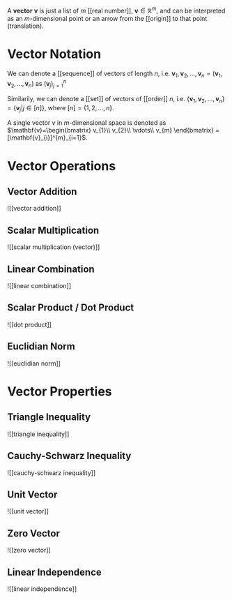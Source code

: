 
A **vector** $\mathbf{v}$ is just a list of $m$ [[real number]], $\mathbf{v} \in \mathbb R^m$, and can be interpreted as an $m$-dimensional point or an arrow from the [[origin]] to that point (translation).


# Vector Notation

We can denote a [[sequence]] of vectors of length $n$, i.e. $\mathbf{v}_{1}, \mathbf{v}_{2}, \dots, \mathbf{v}_{n} = (\mathbf{v}_{1}, \mathbf{v}_{2}, \dots, \mathbf{v}_{n})$ as $(\mathbf{v}_{j})^{n}_{j=1}$

Similarily, we can denote a [[set]] of vectors of [[order]] $n$, i.e. $\{\mathbf{v}_{1}, \mathbf{v}_{2}, \dots, \mathbf{v}_{n}\} = \{\mathbf{v}_{j} | j \in [n]\}$, where $[n] = \{1, 2, \dots, n\}$.

A single vector $v$ in $m$-dimensional space is denoted as $\mathbf{v}=\begin{bmatrix} v_{1}\\ v_{2}\\ \vdots\\ v_{m} \end{bmatrix} =[\mathbf{v}_{i}]^{m}_{i=1}$.


# Vector Operations

## Vector Addition
![[vector addition]]

## Scalar Multiplication
![[scalar multiplication (vector)]]

## Linear Combination
![[linear combination]]

## Scalar Product / Dot Product
![[dot product]]

## Euclidian Norm
![[euclidian norm]]



# Vector Properties

## Triangle Inequality
![[triangle inequality]]

## Cauchy-Schwarz Inequality
![[cauchy-schwarz inequality]]

## Unit Vector
![[unit vector]]

## Zero Vector
![[zero vector]]


## Linear Independence
![[linear independence]]
